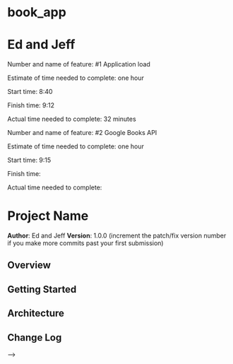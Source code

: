 # book_app
# Ed and Jeff


Number and name of feature: #1 Application load

Estimate of time needed to complete: one hour

Start time: 8:40

Finish time: 9:12

Actual time needed to complete: 32 minutes

Number and name of feature: #2 Google Books API

Estimate of time needed to complete: one hour

Start time: 9:15

Finish time: 

Actual time needed to complete: 

# Project Name

**Author**: Ed and Jeff
**Version**: 1.0.0 (increment the patch/fix version number if you make more commits past your first submission)

## Overview
<!-- Provide a high level overview of what this application is and why you are building it, beyond the fact that it's an assignment for a Code 301 class. (i.e. What's your problem domain?) -->

## Getting Started
<!-- What are the steps that a user must take in order to build this app on their own machine and get it running? -->

## Architecture
<!-- Provide a detailed description of the application design. What technologies (languages, libraries, etc) you're using, and any other relevant design information. -->

## Change Log
<!-- Use this area to document the iterative changes made to your application as each feature is successfully implemented. Use time stamps. Here's an examples:

01-01-2001 4:59pm - Application now has a fully-functional express server, with GET and POST routes for the book resource.

## Credits and Collaborations
<!-- Give credit (and a link) to other people or resources that helped you build this application. -->
-->